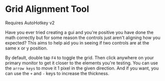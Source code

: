 # Grid Alignment Tool
Requires AutoHotkey v2

Have you ever tried creating a gui and you're positive you have done the math correctly but for some reason the controls just aren't aligning how you expected? This aims to help aid you in seeing if two controls are at the same x or y position.

By default, double tap `F4` to toggle the grid. Then click anywhere on your primary monitor to get it closer to the elements you're testing. You can use the `arrow keys` to move it 1 pixel in the given direction. And if you want, you can use the `+` and `-` keys to increase the thickness.
